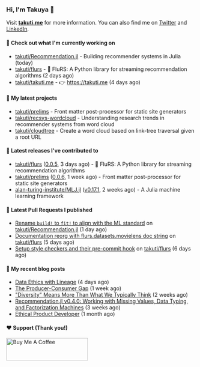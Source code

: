 ### Hi, I'm Takuya 👋

Visit **[takuti.me](https://takuti.me/)** for more information. You can also find me on [Twitter](https://twitter.com/takuti) and [LinkedIn](https://linkedin.com/in/takuti).

#### 👷 Check out what I'm currently working on


- [takuti/Recommendation.jl](https://github.com/takuti/Recommendation.jl) - Building recommender systems in Julia (today)
- [takuti/flurs](https://github.com/takuti/flurs) - :ocean: FluRS: A Python library for streaming recommendation algorithms (2 days ago)
- [takuti/takuti.me](https://github.com/takuti/takuti.me) - :point_right: https://takuti.me (4 days ago)

#### 🌱 My latest projects


- [takuti/prelims](https://github.com/takuti/prelims) - Front matter post-processor for static site generators
- [takuti/recsys-wordcloud](https://github.com/takuti/recsys-wordcloud) - Understanding research trends in recommender systems from word cloud
- [takuti/cloudtree](https://github.com/takuti/cloudtree) - Create a word cloud based on link-tree traversal given a root URL

#### 🔭 Latest releases I've contributed to


- [takuti/flurs](https://github.com/takuti/flurs) ([0.0.5](https://github.com/takuti/flurs/releases/tag/0.0.5), 3 days ago) - :ocean: FluRS: A Python library for streaming recommendation algorithms
- [takuti/prelims](https://github.com/takuti/prelims) ([0.0.6](https://github.com/takuti/prelims/releases/tag/0.0.6), 1 week ago) - Front matter post-processor for static site generators
- [alan-turing-institute/MLJ.jl](https://github.com/alan-turing-institute/MLJ.jl) ([v0.17.1](https://github.com/alan-turing-institute/MLJ.jl/releases/tag/v0.17.1), 2 weeks ago) - A Julia machine learning framework

#### 🔨 Latest Pull Requests I published


- [Rename `build!` to `fit!` to align with the ML standard](https://github.com/takuti/Recommendation.jl/pull/28) on [takuti/Recommendation.jl](https://github.com/takuti/Recommendation.jl) (1 day ago)
- [Documentation reorg with flurs.datasets.movielens doc string](https://github.com/takuti/flurs/pull/16) on [takuti/flurs](https://github.com/takuti/flurs) (5 days ago)
- [Setup style checkers and their pre-commit hook](https://github.com/takuti/flurs/pull/15) on [takuti/flurs](https://github.com/takuti/flurs) (6 days ago)

#### 📜 My recent blog posts

- [Data Ethics with Lineage](https://takuti.me/note/airflow-lineage/) (4 days ago)
- [The Producer-Consumer Gap](https://takuti.me/note/the-producer-consumer-gap/) (1 week ago)
- [&#34;Diversity&#34; Means More Than What We Typically Think](https://takuti.me/note/the-power-of-diverse-thinking/) (2 weeks ago)
- [Recommendation.jl v0.4.0: Working with Missing Values, Data Typing, and Factorization Machines](https://takuti.me/note/recommendation-julia-v040/) (3 weeks ago)
- [Ethical Product Developer](https://takuti.me/note/ethical-product-developer/) (1 month ago)

#### ❤️ Support (Thank you!)

<a href="https://www.buymeacoffee.com/takuti" target="_blank"><img src="https://cdn.buymeacoffee.com/buttons/v2/default-yellow.png" alt="Buy Me A Coffee" style="height: 60px !important;width: 217px !important;" ></a>
